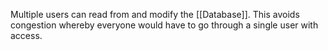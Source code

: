 Multiple users can read from and modify the [[Database]]. This avoids congestion whereby everyone would have to go through a single user with access.